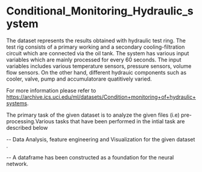 # Conditional_Monitoring_Hydraulic_system

The dataset represents the results obtained with hydraulic test ring. The test rig consists of a primary working and a secondary cooling-filtration circuit which are connected via the oil tank. The system has various input variables which are mainly processed for every 60 seconds. The input variables includes various temperature sensors, pressure sensors, volume flow sensors. On the other hand, different hydrauic components such as cooler, valve, pump and accumulatorare quatitively varied.

For more information please refer to https://archive.ics.uci.edu/ml/datasets/Condition+monitoring+of+hydraulic+systems.

The primary task of the given dataset is to analyze the given files (i.e) pre-processing.Various tasks that have been performed in the intial task are described below

-- Data Analysis, feature engineering and Visualization for the given dataset .

-- A dataframe has been constructed as a foundation for the neural network.
